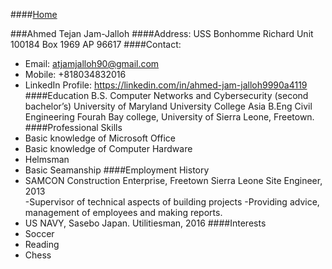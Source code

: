 ####[Home](https://AhmedJamJalloh.github.io/index.md)

###Ahmed Tejan Jam-Jalloh
####Address: 
USS Bonhomme Richard
Unit 100184 Box 1969
AP     96617
####Contact:
-	Email: atjamjalloh90@gmail.com      
-	Mobile: +818034832016
-	LinkedIn Profile: <https://linkedin.com/in/ahmed-jam-jalloh9990a4119>
####Education
B.S. Computer Networks and Cybersecurity (second bachelor’s)
University of Maryland University College Asia
B.Eng Civil Engineering
Fourah Bay college, University of Sierra Leone, Freetown.
####Professional Skills
-	Basic knowledge of Microsoft Office 
-	Basic knowledge of Computer Hardware
-	Helmsman
-	Basic Seamanship
####Employment History
-	SAMCON Construction Enterprise, Freetown Sierra Leone
Site Engineer, 2013    
-Supervisor of technical aspects of building projects
-Providing advice, management of employees and making reports.
- US NAVY, Sasebo Japan. 
  Utilitiesman, 2016 
####Interests
- Soccer
- Reading
- Chess
